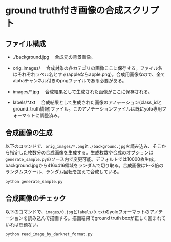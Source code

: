 # ground truth付き画像の合成スクリプト

## ファイル構成
- ./background.jpg
　合成元の背景画像。

- orig_images/
　合成対象の各カテゴリの画像ここに保存する。ファイル名はそれぞれラベル名とする(appleならapple.png)。合成用画像なので、全てalphaチャンネル付きのpngファイルである必要がある。
- images/*.jpg
　合成結果として生成された画像がここに保存される。

- labels/*.txt
　合成結果として生成された画像のアノテーション(class_idとground_truth情報)ファイル。このアノテーションファイルは既にyolo専用フォーマットに調整済み。


## 合成画像の生成
以下のコマンドで、`orig_images/*.png`と`./background.jpg`を読み込み、そこから指定した枚数分の合成画像を生成する。生成枚数や合成のオプションは`generate_sample.py`のソース内で変更可能。デフォルトでは10000枚生成。background.jpgから416x416領域をランダムで切り取る。合成画像は1〜3倍のランダムスケール、ランダム回転を加えて合成している。

```
python generate_sample.py
```


## 合成画像のチェック
以下のコマンドで、`images/0.jpg`と`labels/0.txt`のyoloフォーマットのアノテーションを読み込んで描画する。描画結果でground truth boxが正しく囲まれていれば問題ない。

```
python read_image_by_darknet_format.py
```